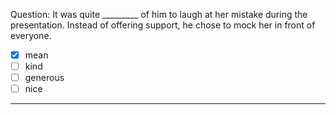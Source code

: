 Question: It was quite _________ of him to laugh at her mistake during the presentation. Instead of offering support, he chose to mock her in front of everyone.  
- [x] mean  
- [ ] kind  
- [ ] generous  
- [ ] nice  
---